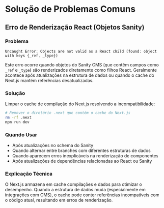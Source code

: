 # Solução de Problemas Comuns

## Erro de Renderização React (Objetos Sanity)

### Problema
```
Uncaught Error: Objects are not valid as a React child (found: object with keys {_ref, _type})
```

Este erro ocorre quando objetos do Sanity CMS (que contêm campos como `_ref` e `_type`) são renderizados diretamente como filhos React. Geralmente acontece após atualizações na estrutura de dados ou quando o cache do Next.js mantém referências desatualizadas.

### Solução
Limpar o cache de compilação do Next.js resolvendo a incompatibilidade:

```bash
# Remover o diretório .next que contém o cache do Next.js
rm -rf .next
npm run dev
```

### Quando Usar
- Após atualizações no schema do Sanity
- Quando alternar entre branches com diferentes estruturas de dados
- Quando aparecem erros inexplicáveis na renderização de componentes
- Após atualizações de dependências relacionadas ao React ou Sanity

### Explicação Técnica
O Next.js armazena em cache compilações e dados para otimizar o desempenho. Quando a estrutura de dados muda (especialmente em integrações com CMS), o cache pode conter referências incompatíveis com o código atual, resultando em erros de renderização. 